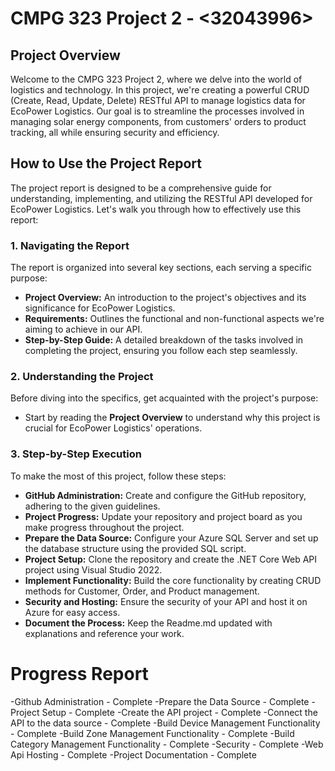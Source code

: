 # CMPG 323 Project 2 - <32043996>

## Project Overview
Welcome to the CMPG 323 Project 2, where we delve into the world of logistics and technology. In this project, we're creating a powerful CRUD (Create, Read, Update, Delete) RESTful API to manage logistics data for EcoPower Logistics. Our goal is to streamline the processes involved in managing solar energy components, from customers' orders to product tracking, all while ensuring security and efficiency.

## How to Use the Project Report
The project report is designed to be a comprehensive guide for understanding, implementing, and utilizing the RESTful API developed for EcoPower Logistics. Let's walk you through how to effectively use this report:

### 1. Navigating the Report
The report is organized into several key sections, each serving a specific purpose:

- **Project Overview:** An introduction to the project's objectives and its significance for EcoPower Logistics.
- **Requirements:** Outlines the functional and non-functional aspects we're aiming to achieve in our API.
- **Step-by-Step Guide:** A detailed breakdown of the tasks involved in completing the project, ensuring you follow each step seamlessly.


### 2. Understanding the Project
Before diving into the specifics, get acquainted with the project's purpose:

- Start by reading the **Project Overview** to understand why this project is crucial for EcoPower Logistics' operations.


### 3. Step-by-Step Execution
To make the most of this project, follow these steps:

- **GitHub Administration:** Create and configure the GitHub repository, adhering to the given guidelines.
- **Project Progress:** Update your repository and project board as you make progress throughout the project.
- **Prepare the Data Source:** Configure your Azure SQL Server and set up the database structure using the provided SQL script.
- **Project Setup:** Clone the repository and create the .NET Core Web API project using Visual Studio 2022.
- **Implement Functionality:** Build the core functionality by creating CRUD methods for Customer, Order, and Product management.
- **Security and Hosting:** Ensure the security of your API and host it on Azure for easy access.
- **Document the Process:** Keep the Readme.md updated with explanations and reference your work.




# Progress Report
-Github Administration - Complete
-Prepare the Data Source - Complete
-Project Setup - Complete
-Create the API project - Complete
-Connect the API to the data source - Complete
-Build Device Management Functionality - Complete
-Build Zone Management Functionality - Complete
-Build Category Management Functionality - Complete
-Security - Complete
-Web Api Hosting - Complete
-Project Documentation - Complete
